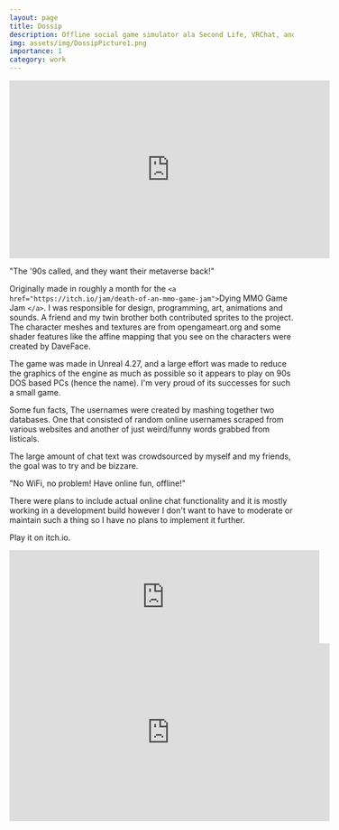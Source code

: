 ```yaml
---
layout: page
title: Dossip
description: Offline social game simulator ala Second Life, VRChat, and Worlds.com.
img: assets/img/DossipPicture1.png
importance: 1
category: work
---
```



<iframe src="http://www.youtube-nocookie.com/embed/g-b2TCUNsoY?vq=hd1080&modestbranding=1&rel=0&color=white&controls=0&disablekb=1" width="568" height="315" title="DOSSIP.net" frameborder="0" allowfullscreen></iframe>


"The '90s called, and they want their metaverse back!"


Originally made in roughly a month for the `<a href="https://itch.io/jam/death-of-an-mmo-game-jam">`Dying MMO Game Jam `</a>`.
I was responsible for design, programming, art, animations and sounds. A friend and my twin brother both contributed sprites to the project. The character meshes and textures are from opengameart.org and some shader features like the affine mapping that you see on the characters were created by DaveFace.

The game was made in Unreal 4.27, and a large effort was made to reduce the graphics of the engine as much as possible so it appears to play on 90s DOS based PCs (hence the name). I'm very proud of its successes for such a small game.

Some fun facts, The usernames were created by mashing together two databases. One that consisted of random online usernames scraped from various websites and another of just weird/funny words grabbed from listicals.

The large amount of chat text was crowdsourced by myself and my friends, the goal was to try and be bizzare.


"No WiFi, no problem! Have online fun, offline!"


There were plans to include actual online chat functionality and it is mostly working in a development build however I don't want to have to moderate or maintain such a thing so I have no plans to implement it further. 

Play it on itch.io.

<iframe src="https://itch.io/embed/1391270?linkback=true&border_width=0&bg_color=222222&fg_color=eeeeee&border_color=363636" width="550" height="165" frameborder="0"><a href="https://haid.itch.io/dossip">DOSSIP.net by HAID</a></iframe>



<iframe src="http://www.youtube-nocookie.com/embed/FKT_Rjvkevs?vq=hd1080&modestbranding=1&rel=0&color=white&controls=0&disablekb=1" width="568" height="315" title="Indiegame Showcase: DOSSIP net - See the last minutes of a dying online game with very old graphics" frameborder="0" allowfullscreen></iframe>
